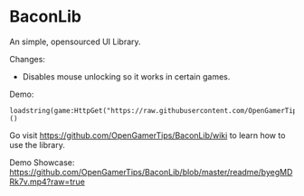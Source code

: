 # BaconLib
An simple, opensourced UI Library.

Changes:
- Disables mouse unlocking so it works in certain games.








Demo:
```
loadstring(game:HttpGet("https://raw.githubusercontent.com/OpenGamerTips/BaconLib/master/demo.lua"))()
```
Go visit https://github.com/OpenGamerTips/BaconLib/wiki to learn how to use the library.

Demo Showcase: https://github.com/OpenGamerTips/BaconLib/blob/master/readme/byegMDRk7v.mp4?raw=true

